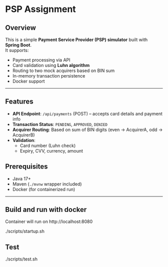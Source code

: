 # PSP Assignment

## Overview

This is a simple **Payment Service Provider (PSP) simulator** built with **Spring Boot**.  
It supports:

- Payment processing via API
- Card validation using **Luhn algorithm**
- Routing to two mock acquirers based on BIN sum
- In-memory transaction persistence
- Docker support

---

## Features

- **API Endpoint**: `/api/payments` (POST) – accepts card details and payment info
- **Transaction Status**: `PENDING`, `APPROVED`, `DENIED`
- **Acquirer Routing**: Based on sum of BIN digits (even → AcquirerA, odd → AcquirerB)
- **Validation**:
    - Card number (Luhn check)
    - Expiry, CVV, currency, amount

## Prerequisites

- Java 17+
- Maven (`./mvnw` wrapper included)
- Docker (for containerized run)

---

## Build and run with docker
Container will run on http://localhost:8080

./scripts/startup.sh

## Test

./scripts/test.sh